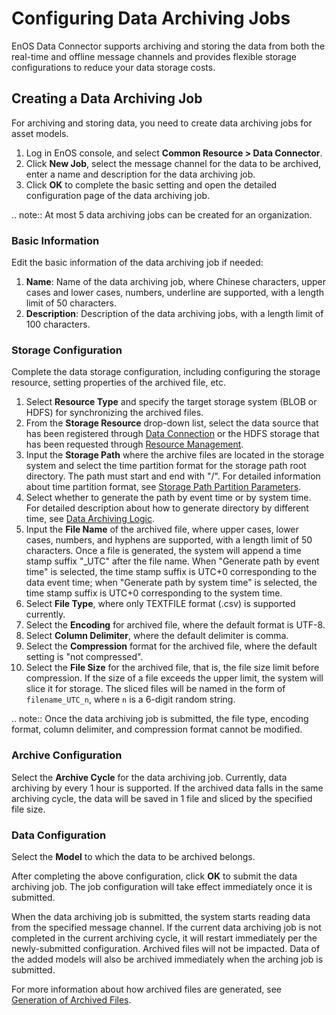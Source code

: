 # Configuring Data Archiving Jobs
EnOS Data Connector supports archiving and storing the data from both the real-time and offline message  channels and provides flexible storage configurations to reduce your data storage costs.
## Creating a Data Archiving Job
For archiving and storing data, you need to create data archiving jobs for asset models.

1. Log in EnOS console, and select **Common Resource > Data Connector**.
2. Click **New Job**, select the message channel for the data to be archived, enter a name and description for the data archiving job.
3. Click **OK** to complete the basic setting and open the detailed configuration page of the data archiving job.

.. note:: At most 5 data archiving jobs can be created for an organization.

### Basic Information

Edit the basic information of the data archiving job if needed:

1. **Name**: Name of the data archiving job, where Chinese characters, upper cases and lower cases, numbers, underline are supported, with a length limit of 50 characters.
2. **Description**: Description of the data archiving jobs, with a length limit of 100 characters.

### Storage Configuration

Complete the data storage configuration, including configuring the storage resource, setting properties of the archived file, etc.

1. Select **Resource Type** and specify the target storage system (BLOB or HDFS) for synchronizing the archived files.
2. From the **Storage Resource** drop-down list, select the data source that has been registered through [Data Connection](/docs/offline-data/en/latest/data_source/index.html) or the HDFS storage that has been requested through [Resource Management](/docs/enos/en/latest/resourcemanagement/overview.html).
3. Input the **Storage Path** where the archive files are located in the storage system and select the time partition format for the storage path root directory. The path must start and end with "/". For detailed information about time partition format, see [Storage Path Partition Parameters](/docs/data-asset/en/latest/reference/archive_storage#path).
4. Select whether to generate the path by event time or by system time. For detailed description about how to generate directory by different time, see [Data Archiving Logic](/docs/data-asset/en/latest/reference/archive_storage#logic).
5. Input the **File Name** of the archived file, where upper cases, lower cases, numbers, and hyphens are supported, with a length limit of 50 characters. Once a file is generated, the system will append a time stamp suffix "_UTC" after the file name. When "Generate path by event time" is selected, the time stamp suffix is UTC+0 corresponding to the data event time; when "Generate path by system time" is selected, the time stamp suffix is UTC+0 corresponding to the system time.
6. Select **File Type**, where only TEXTFILE format (.csv) is supported currently.
7. Select the **Encoding** for archived file, where the default format is UTF-8.
8. Select **Column Delimiter**, where the default delimiter is comma.
9. Select the **Compression** format for the archived file, where the default setting is "not compressed".
10. Select the **File Size** for the archived file, that is, the file size limit before compression. If the size of a file exceeds the upper limit, the system will slice it for storage. The sliced files will be named in the form of  `filename_UTC_n`, where `n` is a 6-digit random string.

.. note:: Once the data archiving job is submitted, the file type, encoding format, column delimiter, and compression format cannot be modified.

### Archive Configuration

Select the **Archive Cycle** for the data archiving job. Currently, data archiving by every 1 hour is supported. If the archived data falls in the same archiving cycle, the data will be saved in 1 file and sliced by the specified file size.

<!--

It is suggested to select a longer archiving cycle, which is helpful to reduce the number of small files due to data latency. Different archiving cycles mean different scheduled starting time of the data archiving job as well as different data processing time range. The archived data range for each archiving cycle refers to the data generated between "the scheduled starting time for the previous archiving cycle" to "the scheduled starting time for the current archiving cycle". The archiving cycle cannot be modified once the data archiving policy is submitted.

For the scheduled starting time and archived data time range for each archiving cycle, see [Archiving Cycle Configuration](../../reference/archive_storage#cycle).

-->

### Data Configuration

Select the **Model** to which the data to be archived belongs.

After completing the above configuration, click **OK** to submit the data archiving job. The job configuration will take effect immediately once it is submitted.

When the data archiving job is submitted, the system starts reading data from the specified message channel. If the current data archiving job is not completed in the current archiving cycle, it will restart immediately per the newly-submitted configuration. Archived files will not be impacted. Data of the added models will also be archived immediately when the arching job is submitted.

For more information about how archived files are generated, see [Generation of Archived Files](/docs/data-asset/en/latest/reference/archive_storage#file).

<!--end-->
